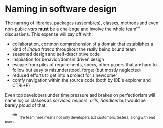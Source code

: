# Naming in software design

The naming of libraries, packages (assemblies), classes, methods and even non-public _vars_ **must** be a challenge and involve the whole team<sup>:family:</sup> discussions. This expense will pay off with:

+ collaboration, common comprehension of a domain that establishes a kind of *lingua franca* throughout the really being bound team
+ seasoned design and self-descriptive code
+ inspiration for behavior/domain driven design
+ escape from piles of requirements, specs, other papers that are hard to follow but easy to misunderstood, forget (but mostly neglected)
+ reduced efforts to get into a project for a newcomer 
+ comfy navigation within the source code (both by IDE's explorer and CTRL+F)

Even top developers under time pressure and brakes on perfectionism will name logics classes as *services*, *helpers*, *utils*, *handlers* but would 
be barely proud of that.

&nbsp;&nbsp;&nbsp;&nbsp;&nbsp;&nbsp;<sup>:family:</sup><sub>&nbsp;&nbsp;The team here means not only developers but customers, testers, along with end users</sub>
